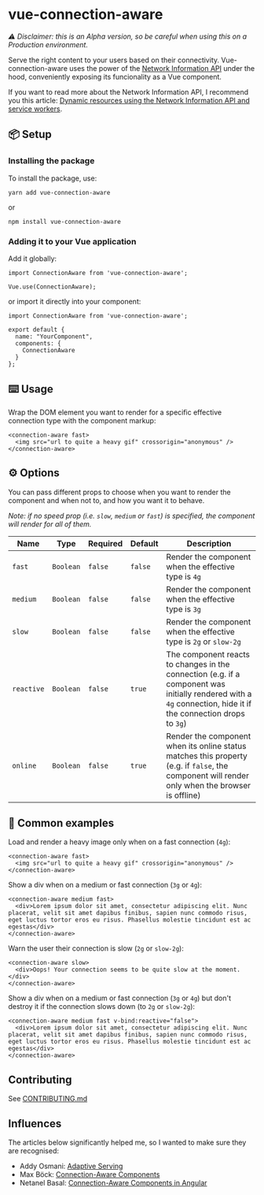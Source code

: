 # vue-connection-aware

_⚠️ Disclaimer: this is an Alpha version, so be careful when using this on a Production environment._

Serve the right content to your users based on their connectivity. Vue-connection-aware uses the power of the [Network Information API](https://developer.mozilla.org/en-US/docs/Web/API/Network_Information_API) under the hood, conveniently exposing its funcionality as a Vue component.

If you want to read more about the Network Information API, I recommend you this article: [Dynamic resources using the Network Information API and service workers](https://deanhume.com/dynamic-resources-using-the-network-information-api-and-service-workers/).

## 📦 Setup

### Installing the package

To install the package, use:

```
yarn add vue-connection-aware
```

or

```
npm install vue-connection-aware
```

### Adding it to your Vue application

Add it globally:

```
import ConnectionAware from 'vue-connection-aware';

Vue.use(ConnectionAware);
```

or import it directly into your component:

```
import ConnectionAware from 'vue-connection-aware';

export default {
  name: "YourComponent",
  components: {
    ConnectionAware
  }
};
```

## ⌨️ Usage

Wrap the DOM element you want to render for a specific effective connection type with the component markup:

```
<connection-aware fast>
  <img src="url to quite a heavy gif" crossorigin="anonymous" />
</connection-aware>
```

## ⚙️ Options

You can pass different props to choose when you want to render the component and when not to, and how you want it to behave.

_Note: if no speed prop (i.e. `slow`, `medium` or `fast`) is specified, the component will render for all of them._

| Name       | Type      | Required | Default | Description                                                                                                                                                    |
| ---------- | --------- | -------- | ------- | -------------------------------------------------------------------------------------------------------------------------------------------------------------- |
| `fast`     | `Boolean` | `false`  | `false` | Render the component when the effective type is `4g`                                                                                                           |
| `medium`   | `Boolean` | `false`  | `false` | Render the component when the effective type is `3g`                                                                                                           |
| `slow`     | `Boolean` | `false`  | `false` | Render the component when the effective type is `2g` or `slow-2g`                                                                                              |
| `reactive` | `Boolean` | `false`  | `true`  | The component reacts to changes in the connection (e.g. if a component was initially rendered with a `4g` connection, hide it if the connection drops to `3g`) |
| `online` | `Boolean` | `false`  | `true`  | Render the component when its online status matches this property (e.g. if `false`, the component will render only when the browser is offline) |

## 🧪 Common examples

Load and render a heavy image only when on a fast connection (`4g`):

```
<connection-aware fast>
  <img src="url to quite a heavy gif" crossorigin="anonymous" />
</connection-aware>
```

Show a div when on a medium or fast connection (`3g` or `4g`):

```
<connection-aware medium fast>
  <div>Lorem ipsum dolor sit amet, consectetur adipiscing elit. Nunc placerat, velit sit amet dapibus finibus, sapien nunc commodo risus, eget luctus tortor eros eu risus. Phasellus molestie tincidunt est ac egestas</div>
</connection-aware>
```

Warn the user their connection is slow (`2g` or `slow-2g`):

```
<connection-aware slow>
  <div>Oops! Your connection seems to be quite slow at the moment.</div>
</connection-aware>
```

Show a div when on a medium or fast connection (`3g` or `4g`) but don't destroy it if the connection slows down (to `2g` or `slow-2g`):

```
<connection-aware medium fast v-bind:reactive="false">
  <div>Lorem ipsum dolor sit amet, consectetur adipiscing elit. Nunc placerat, velit sit amet dapibus finibus, sapien nunc commodo risus, eget luctus tortor eros eu risus. Phasellus molestie tincidunt est ac egestas</div>
</connection-aware>
```

## Contributing

See [CONTRIBUTING.md](https://github.com/SachaZvetelman/vue-connection-aware/blob/master/CONTRIBUTING.md)

## Influences

The articles below significantly helped me, so I wanted to make sure they are recognised:

- Addy Osmani: [Adaptive Serving](https://addyosmani.com/blog/adaptive-serving/)
- Max Böck: [Connection-Aware Components](https://mxb.dev/blog/connection-aware-components/)
- Netanel Basal: [Connection-Aware Components in Angular](https://netbasal.com/connection-aware-components-in-angular-3a66bb0bab6f)
